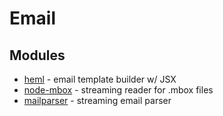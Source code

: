 # Email

## Modules

* [heml](https://github.com/SparkPost/heml) - email template builder w/ JSX
* [node-mbox](https://github.com/robertklep/node-mbox) - streaming reader for .mbox files
* [mailparser](https://github.com/nodemailer/mailparser) - streaming email parser
